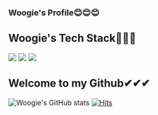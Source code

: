 ### Woogie's Profile😊😊😊


## Woogie's Tech Stack👻👻👻
<img src="https://img.shields.io/badge/Python-3766AB?style=flat-square&logo=Python&logoColor=blue"/></a>
<img src="https://img.shields.io/badge/Java-6DB33F?style=flat-square&logo=Java&logoColor=orange"/></a>
<img src="https://img.shields.io/badge/Springboot-007396?style=flat-square&logo=Springboot&logoColor=green"/></a>


## Welcome to my Github✔✔✔
![Woogie's GitHub stats](https://github-readme-stats.vercel.app/api?username=malpipapi&show_icons=true&theme=radical)
[![Hits](https://hits.seeyoufarm.com/api/count/incr/badge.svg?url=https%3A%2F%2Fgithub.com%2Fmalpipapi&count_bg=%235AA224&title_bg=%23B03434&icon=&icon_color=%2332DB84&title=Welcome&edge_flat=false)](https://hits.seeyoufarm.com)


<!--
**malpipapi/malpipapi** is a ✨ _special_ ✨ repository because its `README.md` (this file) appears on your GitHub profile.

Here are some ideas to get you started:






- 🔭 I’m currently working on ...
- 🌱 I’m currently learning ...
- 👯 I’m looking to collaborate on ...
- 🤔 I’m looking for help with ...
- 💬 Ask me about ...
- 📫 How to reach me: ...
- 😄 Pronouns: ...
- ⚡ Fun fact: ...
-->
